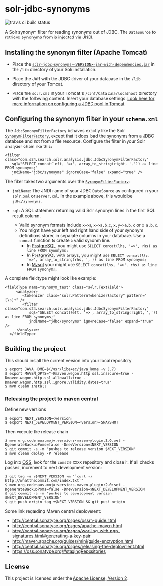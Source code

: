 solr-jdbc-synonyms
==================

![travis ci build status](https://travis-ci.org/shopping24/solr-jdbc-synonyms.png)

A Solr synonym filter for reading synonyms out of JDBC. The `DataSource` to retrieve synonyms
from is injected via [JNDI](http://de.wikipedia.org/wiki/Java_Naming_and_Directory_Interface).

## Installing the synonym filter (Apache Tomcat)

* Place the [`solr-jdbc-synonyms-<VERSION>-jar-with-dependencies.jar`](https://github.com/shopping24/solr-jdbc-synonyms/releases/download/v1.0.0/solr-jdbc-synonyms-1.0.0-jar-with-dependencies.jar) in the `/lib` 
  directory of your Solr installation.
* Place the JAR with the JDBC driver of your database in the `/lib` directory of your
  Tomcat.
* Place file `solr.xml` in your Tomcat's `/conf/Catalina/localhost` directory with
  the following content. Insert your database settings. [Look here for more information on
  configuring a JDBC pool in Tomcat](http://tomcat.apache.org/tomcat-7.0-doc/jndi-datasource-examples-howto.html)

    <Context>
      <Resource name="jdbc/synonyms" auth="Container" 
         type="javax.sql.DataSource" factory="org.apache.tomcat.jdbc.pool.DataSourceFactory"
         maxActive="10" maxIdle="2" minIdle="1" maxWait="10000" 
         validationQuery="select 1" testWhileIdle="true" 
         username="YOUR_DATABASE_USERNAME" password="YOUR_DATABASE_PASSWORD"
         driverClassName="YOUR_JDBC_DRIVER_CLASSNAME" url="YOUR_JDBC_URL" />
    </Context>

## Configuring the synonym filter in your `schema.xml`

The `JdbcSynonymFilterFactory` behaves exactly like the Solr [`SynonymFilterFactory`](https://wiki.apache.org/solr/AnalyzersTokenizersTokenFilters#solr.SynonymFilterFactory),
except that it does load the synonyms from a JDBC database and not from a file resource.
Configure the filter in your Solr analyzer chain like this:

    <filter class="com.s24.search.solr.analysis.jdbc.JdbcSynonymFilterFactory"   
       sql="SELECT concat(left, '=>', array_to_string(right, ',')) as line FROM synonyms;" 
       jndiName="jdbc/synonyms" ignoreCase="false" expand="true" />

The filter takes two arguments over the [`SynonymFilterFactory`](https://wiki.apache.org/solr/AnalyzersTokenizersTokenFilters#solr.SynonymFilterFactory):
	
* `jndiName`: The JNDI name of your JDBC `DataSource` as configured in your `solr.xml` or
   `server.xml`. In the example above, this would be `jdbc/synonyms`.
   
* `sql`: A SQL statement returning valid Solr synonym lines in the first SQL result column.  
  * Valid synonym formats include `x=>a`, `x=>a,b,c`, `x,y=>a,b,c` or `x,a,b,c`.
  * You might have your left and right hand side of your synonym definitions stored
    in separate columns in your database. Use a `concat` function to create a
    valid synonm line.
    * In [PostgreSQL](http://www.postgresql.org/docs/9.3/static/functions-string.html), you might use `SELECT concat(lhs, '=>', rhs) as line FROM synonyms;`
    * In [PostgreSQL](http://www.postgresql.org/docs/9.3/static/functions-array.html) with arrays, you might use `SELECT concat(lhs, '=>', array_to_string(rhs, ',')) as line FROM synonyms;`
    * In [Mysql](http://dev.mysql.com/doc/refman/5.6/en/string-functions.html#function_concat) your might use `SELECT concat(lhs, '=>', rhs) as line FROM synonyms;`

A complete fieldtype might look like example:

	<fieldType name="synonym_test" class="solr.TextField">
         <analyzer>
            <tokenizer class="solr.PatternTokenizerFactory" pattern="[\s]+" />
            <filter class="com.s24.search.solr.analysis.jdbc.JdbcSynonymFilterFactory"   
               sql="SELECT concat(left, '=>', array_to_string(right, ',')) as line FROM synonyms;" 
               jndiName="jdbc/synonyms" ignoreCase="false" expand="true" />
         </analyzer>
      </fieldType>

## Building the project

This should install the current version into your local repository

    $ export JAVA_HOME=$(/usr/libexec/java_home -v 1.7)
    $ export MAVEN_OPTS="-Dmaven.wagon.http.ssl.insecure=true -Dmaven.wagon.http.ssl.allowall=true -Dmaven.wagon.http.ssl.ignore.validity.dates=true"
    $ mvn clean install
    
### Releasing the project to maven central
    
Define new versions
    
    $ export NEXT_VERSION=<version>
    $ export NEXT_DEVELOPMENT_VERSION=<version>-SNAPSHOT

Then execute the release chain

    $ mvn org.codehaus.mojo:versions-maven-plugin:2.0:set -DgenerateBackupPoms=false -DnewVersion=$NEXT_VERSION
    $ git commit -a -m "pushes to release version $NEXT_VERSION"
    $ mvn clean deploy -P release
    
Log into [OSS](https://oss.sonatype.org/#stagingRepositories), look for the `coms24-XXXX` repository and
close it. If all checks passed, increment to next development version:
    
    $ git tag -a v$NEXT_VERSION -m "`curl -s http://whatthecommit.com/index.txt`"
    $ mvn org.codehaus.mojo:versions-maven-plugin:2.0:set -DgenerateBackupPoms=false -DnewVersion=$NEXT_DEVELOPMENT_VERSION
    $ git commit -a -m "pushes to development version $NEXT_DEVELOPMENT_VERSION"
    $ git push origin tag v$NEXT_VERSION && git push origin

Some link regarding Maven central deployment:

* http://central.sonatype.org/pages/ossrh-guide.html
* http://central.sonatype.org/pages/apache-maven.html
* http://central.sonatype.org/pages/working-with-pgp-signatures.html#generating-a-key-pair
* http://maven.apache.org/guides/mini/guide-encryption.html
* http://central.sonatype.org/pages/releasing-the-deployment.html
* https://oss.sonatype.org/#stagingRepositories

## License

This project is licensed under the [Apache License, Version 2](http://www.apache.org/licenses/LICENSE-2.0.html).
